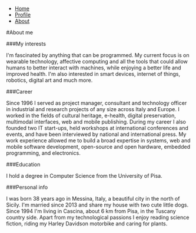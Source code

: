 <ul class="breadcrumbs">
	<li><a href="./index.html">Home</a></li>
	<li><a href="./about.html">Profile</a></li>
	<li class="current"><a href="./about.html">About</a></li>
    
</ul>

#About me


###My interests

I'm fascinated by anything that can be programmed. My current focus is on wearable technology, affective computing and all the tools that could allow humans to better interact with machines, while enjoying a better life and improved health. I'm also interested in smart devices, internet of things, robotics, digital art and much more.

###Career

Since 1996 I served as project manager, consultant and technology officer in industrial and research projects of any size across Italy and Europe. I worked in the fields of cultural heritage, e-health, digital preservation, multimodal interfaces, web and mobile publishing. During my career I also founded two IT  start-ups, held workshops at international conferences and events, and have been interviewed by national and international press. My work experience allowed me to build a broad expertise in systems, web and mobile software development, open-source and open hardware, embedded programming, and electronics.   

###Education

I hold a degree in Computer Science from the University of Pisa. 

###Personal info

I was born 38 years ago in Messina, Italy, a beautiful city in the north of Sicily. I'm married since 2013 and share my house with two cute little dogs. Since 1994 I'm living in Cascina, about 6 km from Pisa, in the Tuscany country side. Apart from my technological passions I enjoy reading science fiction, riding my Harley Davidson motorbike and caring for plants.    


